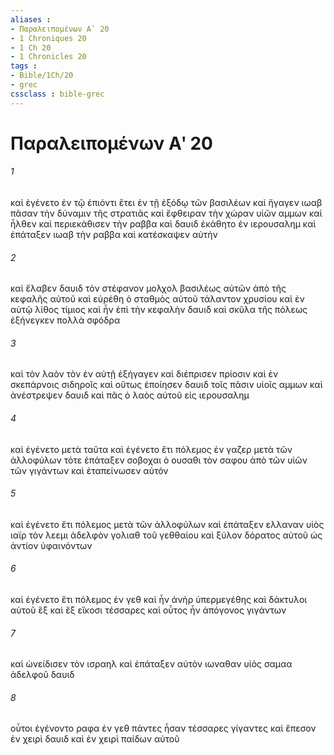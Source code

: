```yaml
---
aliases : 
- Παραλειπομένων Αʹ 20
- 1 Chroniques 20
- 1 Ch 20
- 1 Chronicles 20
tags : 
- Bible/1Ch/20
- grec
cssclass : bible-grec
---
```


# Παραλειπομένων Αʹ 20

###### 1
καὶ ἐγένετο ἐν τῷ ἐπιόντι ἔτει ἐν τῇ ἐξόδῳ τῶν βασιλέων καὶ ἤγαγεν ιωαβ πᾶσαν τὴν δύναμιν τῆς στρατιᾶς καὶ ἔφθειραν τὴν χώραν υἱῶν αμμων καὶ ἦλθεν καὶ περιεκάθισεν τὴν ραββα καὶ δαυιδ ἐκάθητο ἐν ιερουσαλημ καὶ ἐπάταξεν ιωαβ τὴν ραββα καὶ κατέσκαψεν αὐτήν
###### 2
καὶ ἔλαβεν δαυιδ τὸν στέφανον μολχολ βασιλέως αὐτῶν ἀπὸ τῆς κεφαλῆς αὐτοῦ καὶ εὑρέθη ὁ σταθμὸς αὐτοῦ τάλαντον χρυσίου καὶ ἐν αὐτῷ λίθος τίμιος καὶ ἦν ἐπὶ τὴν κεφαλὴν δαυιδ καὶ σκῦλα τῆς πόλεως ἐξήνεγκεν πολλὰ σφόδρα
###### 3
καὶ τὸν λαὸν τὸν ἐν αὐτῇ ἐξήγαγεν καὶ διέπρισεν πρίοσιν καὶ ἐν σκεπάρνοις σιδηροῖς καὶ οὕτως ἐποίησεν δαυιδ τοῖς πᾶσιν υἱοῖς αμμων καὶ ἀνέστρεψεν δαυιδ καὶ πᾶς ὁ λαὸς αὐτοῦ εἰς ιερουσαλημ
###### 4
καὶ ἐγένετο μετὰ ταῦτα καὶ ἐγένετο ἔτι πόλεμος ἐν γαζερ μετὰ τῶν ἀλλοφύλων τότε ἐπάταξεν σοβοχαι ὁ ουσαθι τὸν σαφου ἀπὸ τῶν υἱῶν τῶν γιγάντων καὶ ἐταπείνωσεν αὐτόν
###### 5
καὶ ἐγένετο ἔτι πόλεμος μετὰ τῶν ἀλλοφύλων καὶ ἐπάταξεν ελλαναν υἱὸς ιαϊρ τὸν λεεμι ἀδελφὸν γολιαθ τοῦ γεθθαίου καὶ ξύλον δόρατος αὐτοῦ ὡς ἀντίον ὑφαινόντων
###### 6
καὶ ἐγένετο ἔτι πόλεμος ἐν γεθ καὶ ἦν ἀνὴρ ὑπερμεγέθης καὶ δάκτυλοι αὐτοῦ ἓξ καὶ ἕξ εἴκοσι τέσσαρες καὶ οὗτος ἦν ἀπόγονος γιγάντων
###### 7
καὶ ὠνείδισεν τὸν ισραηλ καὶ ἐπάταξεν αὐτὸν ιωναθαν υἱὸς σαμαα ἀδελφοῦ δαυιδ
###### 8
οὗτοι ἐγένοντο ραφα ἐν γεθ πάντες ἦσαν τέσσαρες γίγαντες καὶ ἔπεσον ἐν χειρὶ δαυιδ καὶ ἐν χειρὶ παίδων αὐτοῦ
